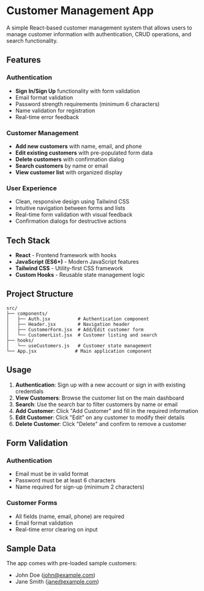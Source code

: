 # Customer Management App

A simple React-based customer management system that allows users to manage customer information with authentication, CRUD operations, and search functionality.

## Features

### Authentication
- **Sign In/Sign Up** functionality with form validation
- Email format validation
- Password strength requirements (minimum 6 characters)
- Name validation for registration
- Real-time error feedback

### Customer Management
- **Add new customers** with name, email, and phone
- **Edit existing customers** with pre-populated form data
- **Delete customers** with confirmation dialog
- **Search customers** by name or email
- **View customer list** with organized display

### User Experience
- Clean, responsive design using Tailwind CSS
- Intuitive navigation between forms and lists
- Real-time form validation with visual feedback
- Confirmation dialogs for destructive actions

## Tech Stack

- **React** - Frontend framework with hooks
- **JavaScript (ES6+)** - Modern JavaScript features
- **Tailwind CSS** - Utility-first CSS framework
- **Custom Hooks** - Reusable state management logic

## Project Structure

```
src/
├── components/
│   ├── Auth.jsx          # Authentication component
│   ├── Header.jsx        # Navigation header
│   ├── CustomerForm.jsx  # Add/Edit customer form
│   └── CustomerList.jsx  # Customer listing and search
├── hooks/
│   └── useCustomers.js   # Customer state management
└── App.jsx              # Main application component
```


## Usage

1. **Authentication**: Sign up with a new account or sign in with existing credentials
2. **View Customers**: Browse the customer list on the main dashboard
3. **Search**: Use the search bar to filter customers by name or email
4. **Add Customer**: Click "Add Customer" and fill in the required information
5. **Edit Customer**: Click "Edit" on any customer to modify their details
6. **Delete Customer**: Click "Delete" and confirm to remove a customer

## Form Validation

### Authentication
- Email must be in valid format
- Password must be at least 6 characters
- Name required for sign-up (minimum 2 characters)

### Customer Forms
- All fields (name, email, phone) are required
- Email format validation
- Real-time error clearing on input

## Sample Data

The app comes with pre-loaded sample customers:
- John Doe (john@example.com)
- Jane Smith (jane@example.com)
